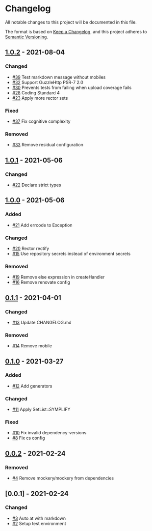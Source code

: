 # Changelog
All notable changes to this project will be documented in this file.

The format is based on [Keep a Changelog](https://keepachangelog.com/en/1.0.0/),
and this project adheres to [Semantic Versioning](https://semver.org/spec/v2.0.0.html).

## [1.0.2] - 2021-08-04

### Changed

- [#39] Test markdown message without mobiles
- [#32] Support GuzzleHttp PSR-7 2.0
- [#30] Prevents tests from failing when upload coverage fails
- [#28] Coding Standard 4
- [#23] Apply more rector sets

### Fixed

- [#37] Fix cognitive complexity

### Removed

- [#33] Remove residual configuration

## [1.0.1] - 2021-05-06

### Changed

- [#22] Declare strict types

## [1.0.0] - 2021-05-06

### Added

- [#21] Add errcode to Exception

### Changed

- [#20] Rector rectify
- [#15] Use repository secrets instead of environment secrets

### Removed

- [#19] Remove else expression in createHandler
- [#16] Remove renovate config

## [0.1.1] - 2021-04-01

### Changed

- [#13] Update CHANGELOG.md

### Removed

- [#14] Remove mobile

## [0.1.0] - 2021-03-27

### Added

- [#12] Add generators

### Changed

- [#11] Apply SetList::SYMPLIFY

### Fixed

- [#10] Fix invalid dependency-versions
- [#8] Fix cs config

## [0.0.2] - 2021-02-24

### Removed

- [#4] Remove mockery/mockery from dependencies

## [0.0.1] - 2021-02-24

### Changed

- [#3] Auto at with markdown
- [#2] Setup test environment

[#39]: https://github.com/zingimmick/dingtalk-robot/pull/39
[#38]: https://github.com/zingimmick/dingtalk-robot/pull/38
[#37]: https://github.com/zingimmick/dingtalk-robot/pull/37
[#35]: https://github.com/zingimmick/dingtalk-robot/pull/35
[#34]: https://github.com/zingimmick/dingtalk-robot/pull/34
[#33]: https://github.com/zingimmick/dingtalk-robot/pull/33
[#32]: https://github.com/zingimmick/dingtalk-robot/pull/32
[#30]: https://github.com/zingimmick/dingtalk-robot/pull/30
[#29]: https://github.com/zingimmick/dingtalk-robot/pull/29
[#28]: https://github.com/zingimmick/dingtalk-robot/pull/28
[#27]: https://github.com/zingimmick/dingtalk-robot/pull/27
[#26]: https://github.com/zingimmick/dingtalk-robot/pull/26
[#25]: https://github.com/zingimmick/dingtalk-robot/pull/25
[#24]: https://github.com/zingimmick/dingtalk-robot/pull/24
[#23]: https://github.com/zingimmick/dingtalk-robot/pull/23
[#22]: https://github.com/zingimmick/dingtalk-robot/pull/22
[#21]: https://github.com/zingimmick/dingtalk-robot/pull/21
[#20]: https://github.com/zingimmick/dingtalk-robot/pull/20
[#19]: https://github.com/zingimmick/dingtalk-robot/pull/19
[#17]: https://github.com/zingimmick/dingtalk-robot/pull/17
[#16]: https://github.com/zingimmick/dingtalk-robot/pull/16
[#15]: https://github.com/zingimmick/dingtalk-robot/pull/15
[#14]: https://github.com/zingimmick/dingtalk-robot/pull/14
[#13]: https://github.com/zingimmick/dingtalk-robot/pull/13
[#12]: https://github.com/zingimmick/dingtalk-robot/pull/12
[#11]: https://github.com/zingimmick/dingtalk-robot/pull/11
[#10]: https://github.com/zingimmick/dingtalk-robot/pull/10
[#8]: https://github.com/zingimmick/dingtalk-robot/pull/8
[#7]: https://github.com/zingimmick/dingtalk-robot/pull/7
[#5]: https://github.com/zingimmick/dingtalk-robot/pull/5
[#4]: https://github.com/zingimmick/dingtalk-robot/pull/4
[#3]: https://github.com/zingimmick/dingtalk-robot/pull/3
[#2]: https://github.com/zingimmick/dingtalk-robot/pull/2
[1.0.2]: https://github.com/zingimmick/dingtalk-robot/compare/1.0.1...1.0.2
[1.0.1]: https://github.com/zingimmick/dingtalk-robot/compare/1.0.0...1.0.1
[1.0.0]: https://github.com/zingimmick/dingtalk-robot/compare/0.1.1...1.0.0
[0.1.1]: https://github.com/zingimmick/dingtalk-robot/compare/0.1.0...0.1.1
[0.1.0]: https://github.com/zingimmick/dingtalk-robot/compare/0.0.2...0.1.0
[0.0.2]: https://github.com/zingimmick/dingtalk-robot/compare/0.0.1...0.0.2
